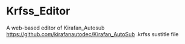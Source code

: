 # Krfss_Editor
A web-based editor of Kirafan_Autosub
https://github.com/kirafanautodec/Kirafan_AutoSub
.krfss sustitle file
